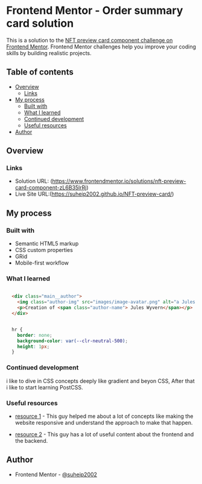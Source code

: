 # Frontend Mentor - Order summary card solution

This is a solution to the [NFT preview card component challenge on Frontend Mentor](https://www.frontendmentor.io/challenges/nft-preview-card-component-SbdUL_w0U). Frontend Mentor challenges help you improve your coding skills by building realistic projects. 

## Table of contents

- [Overview](#overview)
  - [Links](#links)
- [My process](#my-process)
  - [Built with](#built-with)
  - [What I learned](#what-i-learned)
  - [Continued development](#continued-development)
  - [Useful resources](#useful-resources)
- [Author](#author)

## Overview

### Links

- Solution URL: (https://www.frontendmentor.io/solutions/nft-preview-card-component-zL6B35lrRj)
- Live Site URL:(https://suheip2002.github.io/NFT-preview-card/)

## My process

### Built with

- Semantic HTML5 markup
- CSS custom properties
- GRid
- Mobile-first workflow

### What I learned

```html

  <div class="main__author">
    <img class="author-img" src="images/image-avatar.png" alt="a Jules Wyvern picture">
    <p>Creation of <span class="author-name"> Jules Wyvern</span></p>
  </div>

```
```css

  hr {
    border: none;
    background-color: var(--clr-neutral-500);
    height: 1px;
  }

```

### Continued development

i like to dive in  CSS concepts deeply like gradient and beyon CSS, After that i like to start learning PostCSS.

### Useful resources

- [resource 1](https://www.youtube.com/kepowob) - This guy helped me about a lot of concepts like making the website responsive and understand the approach to make that happen.

- [resource 2](https://www.youtube.com/@WebDevSimplified/featured) - This guy has a lot of useful content about the frontend and the backend.


## Author

- Frontend Mentor - [@suheip2002](https://www.frontendmentor.io/profile/suheip2002)